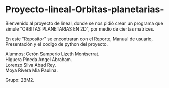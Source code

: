 # Proyecto-lineal-Orbitas-planetarias-
Bienvenido al proyecto de lineal, donde se nos pidió crear un programa que simule "ORBITAS PLANETARIAS EN 2D", por medio de ciertas matrices.

En este "Repositor" se encontraran con el Reporte, Manual de usuario, Presentación y el codigo de python del proyecto.

Alumnos:
Cerón Samperio Lizeth Montserrat.  
Higuera Pineda Angel Abraham.  
Lorenzo Silva Abad Rey.  
Moya Rivera Mia Paulina. 

Grupo: 2BM2. 
